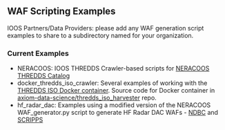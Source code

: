 ## WAF Scripting Examples ##

IOOS Partners/Data Providers: please add any WAF generation script examples to share to a subdirectory named for your organization.

### Current Examples ###

- NERACOOS: IOOS THREDDS Crawler-based scripts for [NERACOOS THREDDS Catalog](http://www.neracoos.org/thredds/UMO_SOS_historical_realtime_agg.xml)
- docker_thredds_iso_crawler: Several examples of working with the [THREDDS ISO Docker container](https://hub.docker.com/r/axiom/thredds_iso_harvester/).  Source code for Docker container in [axiom-data-science/thredds_iso_harvester](https://github.com/axiom-data-science/thredds_iso_harvester) repo.
- hf_radar_dac: Examples using a modified version of the NERACOOS WAF_generator.py script to generate HF Radar DAC WAFs - [NDBC](http://dods.ndbc.noaa.gov/thredds/hfradar.html) and [SCRIPPS](http://hfrnet-tds.ucsd.edu/thredds/catalog.html)
